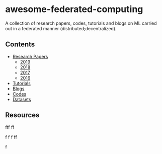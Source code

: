 # awesome-federated-computing
A collection of research papers, codes, tutorials and blogs on ML carried out in a federated manner (distributed;decentralized).

## Contents
* [Research Papers](#resources)
  * [2019]()
  * [2018]()
  * [2017]()
  * [2016]()
* [Tutorials]()
* [Blogs]()
* [Codes]()
* [Datasets]()

## Resources
fff
ff

f
f
f
ff

f
